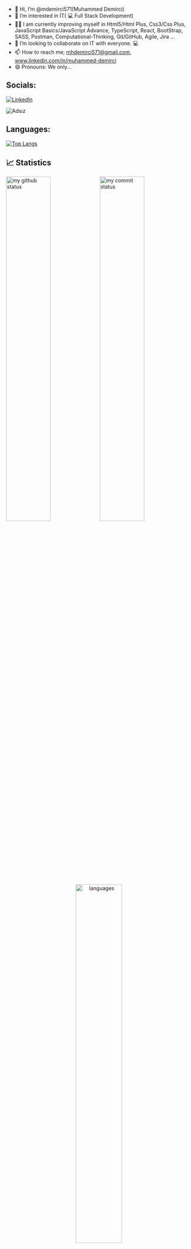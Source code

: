 - 👋 Hi, I’m @mdemirci571(Muhammed Demirci)
- 👀 I’m interested in İT( :computer: Full Stack Development)
- :technologist: I am currently improving myself in Html5/Html Plus, Css3/Css Plus, JavaScript Basics/JavaScript Advance, TypeScript, React, BootStrap, SASS, Postman, Computational-Thinking, Git/GitHub, Agile, Jira ...
- 💞️  I’m looking to collaborate on IT with everyone. :computer: 
- 📫 How to reach me; mhdemirci571@gmail.com, www.linkedin.com/in/muhammed-demirci 
- 😄 Pronouns: We only...
<!---
mdemirci571/mdemirci571 is a ✨ special ✨ repository because its `README.md` (this file) appears on your GitHub profile.
You can click the Preview link to take a look at your changes.
--->

## Socials:
[![LinkedIn](https://img.shields.io/badge/linkedin-%230077B5.svg?style=for-the-badge&logo=linkedin&logoColor=white)](https://www.linkedin.com/in/muhammed-demirci) 

![Adsız](https://user-images.githubusercontent.com/118989410/205894833-0aa28f7d-474e-4eca-82e1-397132d94e89.jpg)

## Languages:
[![Top Langs](https://github-readme-stats.vercel.app/api/top-langs/?username=mdemirci571&langs_count=8)](https://github.com/anuraghazra/github-readme-stats)

## 📈 Statistics
<p align="left">
<img src="https://github-readme-stats.vercel.app/api?username=mdemirci571&count_private=true&theme=chartreuse-dark&show_icons=true" alt="my github status" width="49%"/>&nbsp;
<img src="https://github-readme-streak-stats.herokuapp.com/?user=mdemirci571&count_private=true&theme=chartreuse-dark&show_icons=true" alt="my commit status" width="49%" /> </p>
<p align="center"> <img src="https://github-readme-stats.vercel.app/api/top-langs/?username=mdemirci571&count_private=true&theme=chartreuse-dark&layout=compact" alt="languages" width="50%" > </p>

<p align="center">
[![ReadMe Kartı](https://github-readme-stats.vercel.app/api/pin/?username=mdemirci571&repo=github-readme-stats)](https://github.com/anuraghazra/github-readme-stats)

